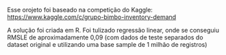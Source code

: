 Esse orojeto foi baseado na competição do Kaggle: https://www.kaggle.com/c/grupo-bimbo-inventory-demand

A solução foi criada em R. Foi tulizado regressão linear, onde se conseguiu RMSLE de aproximadamente 0,09 (com dados de teste separados do dataset original e utilizando uma base sample de 1 milhão de registros)
